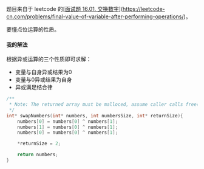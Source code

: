 题目来自于 leetcode 的[[面试题 16.01. 交换数字](https://leetcode-cn.com/problems/swap-numbers-lcci/)](https://leetcode-cn.com/problems/final-value-of-variable-after-performing-operations/)。

要懂点位运算的性质。

#### 我的解法

根据异或运算的三个性质即可求解：

- 变量与自身异或结果为0
- 变量与0异或结果为自身
- 异或满足结合律

```c
/**
 * Note: The returned array must be malloced, assume caller calls free().
 */
int* swapNumbers(int* numbers, int numbersSize, int* returnSize){
    numbers[0] = numbers[0] ^ numbers[1];
    numbers[1] = numbers[0] ^ numbers[1];
    numbers[0] = numbers[0] ^ numbers[1];

    *returnSize = 2;

    return numbers;
}
```

